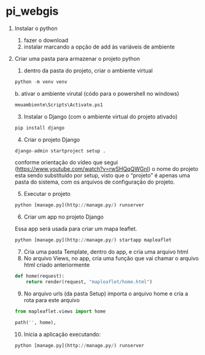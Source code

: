 # pi_webgis
1. Instalar o python
    1. fazer o download
    2. instalar marcando a opção de add às variáveis de ambiente
2. Criar uma pasta para armazenar o projeto python
    1. dentro da pasta do projeto, criar o ambiente virtual
    
    ```python
    python -m venv venv
    ```
    
    b. ativar o ambiente virutal (códo para o powershell no windows)
    
    ```python
    meuambiente\Scripts\Activate.ps1
    ```
    
    3. Instalar o Django (com o ambiente virtual do projeto ativado)
    
    ```python
    pip install django
    ```
    
    4. Criar o projeto Django
    
    ```python
    django-admin startproject setup .
    ```
    
    conforme orientação do vídeo que segui (https://www.youtube.com/watch?v=rwSHQqQWGnI) o nome do projeto esta sendo substituído por setup, visto que o “projeto” é apenas uma pasta do sistema, com os arquivos de configuração do projeto.
    
    5. Executar o projeto
    
    ```python
    python [manage.py](http://manage.py/) runserver
    ```
    
    6. Criar um app no projeto Django
    
    Essa app será usada para criar um mapa leaflet.
    
    ```python
    python [manage.py](http://manage.py/) startapp mapleaflet
    ```
    
    7. Cria uma pasta Template, dentro do app, e cria uma arquivo html
    8. No arquivo Views, no app, cria uma função que vai chamar o arquivo html criado anteriormente
    
    ```python
    def home(request):
        return render(request, "mapleaflet/home.html")
    ```
    
    9. No arquivo urls (da pasta Setup) importa o arquivo home e cria a rota para este arquivo
    
    ```python
    from mapleaflet.views import home
    ```
    
    ```python
    path('', home),
    ```
    
    10. Inicia a aplicação executando:
    
    ```python
    python [manage.py](http://manage.py/) runserver
    ``` 
